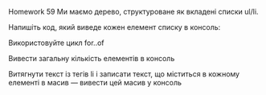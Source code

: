 Homework 59
Ми маємо дерево, структуроване як вкладені списки ul/li.

Напишіть код, який виведе кожен елемент списку в консоль:

Використовуйте цикл for..of

Вивести загальну кількість елементів в консоль

Витягнути текст із тегів li і записати текст, що міститься в кожному елементі в масив — вивести цей масив у консоль
